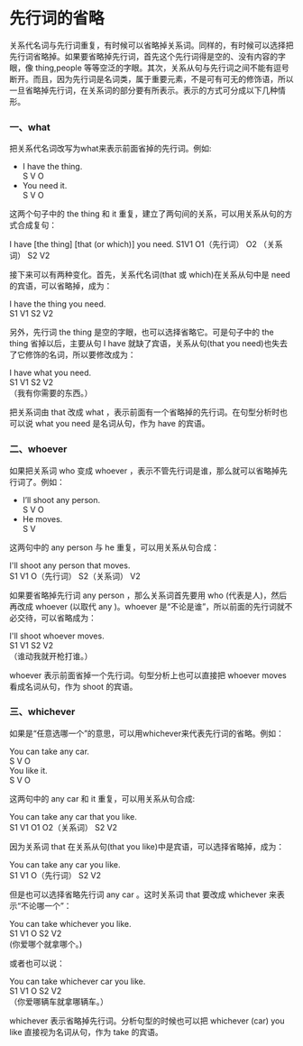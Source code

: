 # 先行词的省略

关系代名词与先行词重复，有时候可以省略掉关系词。同样的，有时候可以选择把先行词省略掉。如果要省略掉先行词，首先这个先行词得是空的、没有内容的字眼，像 thing,people 等等空泛的字眼。其次，关系从句与先行词之间不能有逗号断开。而且，因为先行词是名词类，属于重要元素，不是可有可无的修饰语，所以一旦省略掉先行词，在关系词的部分要有所表示。表示的方式可分成以下几种情形。  

### 一、what


把关系代名词改写为what来表示前面省掉的先行词。例如:  
>  
- I have the thing.  
S V O  
- You need it.  
S V O  

这两个句子中的 the thing 和 it 重复，建立了两句间的关系，可以用关系从句的方式合成复句：  
>  
I have [the thing] [that (or which)] you need.
S1V1 O1（先行词） O2 （关系词） S2 V2  

接下来可以有两种变化。首先，关系代名词(that 或 which)在关系从句中是 need 的宾语，可以省略掉，成为：  
>  
I have the thing you need.  
S1 V1 S2 V2  

另外，先行词 the thing 是空的字眼，也可以选择省略它。可是句子中的 the thing 省掉以后，主要从句 I have 就缺了宾语，关系从句(that you need)也失去了它修饰的名词，所以要修改成为：  
>  
I have what you need.  
S1 V1 S2 V2  
（我有你需要的东西。）  

把关系词由 that 改成 what ，表示前面有一个省略掉的先行词。在句型分析时也可以说 what you need 是名词从句，作为 have 的宾语。

### 二、whoever


如果把关系词 who 变成 whoever ，表示不管先行词是谁，那么就可以省略掉先行词了。例如：  
>  
- I’ll shoot any person.  
S V O  
- He moves.  
S V  

这两句中的 any person 与 he 重复，可以用关系从句合成：  
>  
I'll shoot any person that moves.  
S1 V1 O（先行词） S2（关系词） V2  

如果要省略掉先行词 any person ，那么关系词首先要用 who (代表是人)，然后再改成 whoever (以取代 any )。whoever 是“不论是谁”，所以前面的先行词就不必交待，可以省略成为：  
>  
I'll shoot whoever moves.  
S1 V1 S2 V2  
（谁动我就开枪打谁。）  

whoever 表示前面省掉一个先行词。句型分析上也可以直接把 whoever moves 看成名词从句，作为 shoot 的宾语。

### 三、whichever


如果是“任意选哪一个”的意思，可以用whichever来代表先行词的省略。例如：  
>  
You can take any car.  
S V O  
You like it.  
S V O  

这两句中的 any car 和 it 重复，可以用关系从句合成:  
>  
You can take any car that you like.  
S1 V1 O1 O2（关系词） S2 V2  

因为关系词 that 在关系从句(that you like)中是宾语，可以选择省略掉，成为：  
>  
You can take any car you like.  
S1 V1 O（先行词） S2 V2  

但是也可以选择省略先行词 any car 。这时关系词 that 要改成 whichever 来表示“不论哪一个”：  
>  
You can take whichever you like.  
S1 V1 O S2 V2  
(你爱哪个就拿哪个。)  

或者也可以说：  
>  
You can take whichever car you like.  
S1 V1 O S2 V2  
（你爱哪辆车就拿哪辆车。）  

whichever 表示省略掉先行词。分析句型的时候也可以把 whichever (car) you like 直接视为名词从句，作为 take 的宾语。